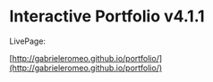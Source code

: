 # Interactive Portfolio v4.1.1

LivePage:

[http://gabrieleromeo.github.io/portfolio/](http://gabrieleromeo.github.io/portfolio/)

